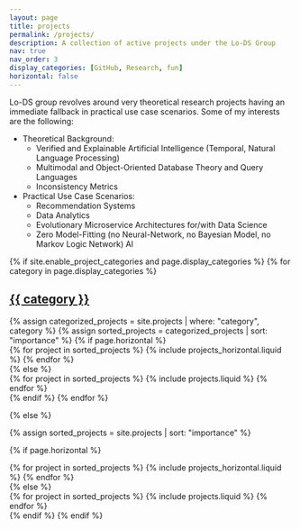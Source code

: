 ```yaml
---
layout: page
title: projects
permalink: /projects/
description: A collection of active projects under the Lo-DS Group
nav: true
nav_order: 3
display_categories: [GitHub, Research, fun]
horizontal: false
---
```


Lo-DS group revolves around very theoretical research projects having an immediate fallback in practical use case scenarios. Some of my interests are the following:

  * Theoretical Background:
     * Verified and Explainable Artificial Intelligence (Temporal, Natural Language Processing)
     * Multimodal and Object-Oriented Database Theory and Query Languages
     * Inconsistency Metrics
  * Practical Use Case Scenarios:
     * Recommendation Systems
     * Data Analytics
     * Evolutionary Microservice Architectures for/with Data Science
     * Zero Model-Fitting (no Neural-Network, no Bayesian Model, no Markov Logic Network) AI


<!-- pages/projects.md -->
<div class="projects">
{% if site.enable_project_categories and page.display_categories %}
  <!-- Display categorized projects -->
  {% for category in page.display_categories %}
  <a id="{{ category }}" href=".#{{ category }}">
    <h2 class="category">{{ category }}</h2>
  </a>
  {% assign categorized_projects = site.projects | where: "category", category %}
  {% assign sorted_projects = categorized_projects | sort: "importance" %}
  <!-- Generate cards for each project -->
  {% if page.horizontal %}
  <div class="container">
    <div class="row row-cols-1 row-cols-md-2">
    {% for project in sorted_projects %}
      {% include projects_horizontal.liquid %}
    {% endfor %}
    </div>
  </div>
  {% else %}
  <div class="row row-cols-1 row-cols-md-3">
    {% for project in sorted_projects %}
      {% include projects.liquid %}
    {% endfor %}
  </div>
  {% endif %}
  {% endfor %}

{% else %}

<!-- Display projects without categories -->

{% assign sorted_projects = site.projects | sort: "importance" %}

  <!-- Generate cards for each project -->

{% if page.horizontal %}

  <div class="container">
    <div class="row row-cols-1 row-cols-md-2">
    {% for project in sorted_projects %}
      {% include projects_horizontal.liquid %}
    {% endfor %}
    </div>
  </div>
  {% else %}
  <div class="row row-cols-1 row-cols-md-3">
    {% for project in sorted_projects %}
      {% include projects.liquid %}
    {% endfor %}
  </div>
  {% endif %}
{% endif %}
</div>
